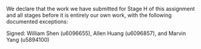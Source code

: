 We declare that the work we have submitted for Stage H of this assignment and all stages before it is entirely our own work, with the following documented exceptions:

Signed: William Shen (u6096655), Allen Huang (u6096857), and Marvin Yang (u5894100)
